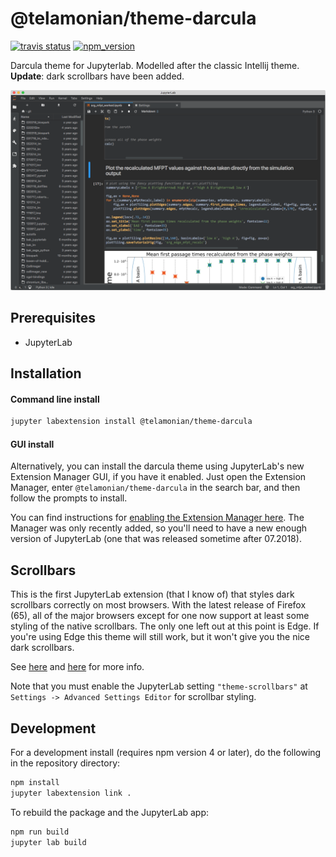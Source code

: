 # @telamonian/theme-darcula

[![travis status][travis]][travis-url]
[![npm_version][npm]][npm-url]

Darcula theme for Jupyterlab. Modelled after the classic Intellij theme. **Update**: dark scrollbars have been added.

![darcula_preview](darcula_preview.png)

## Prerequisites

* JupyterLab

## Installation

#### Command line install

```bash
jupyter labextension install @telamonian/theme-darcula
```

#### GUI install

Alternatively, you can install the darcula theme using JupyterLab's new Extension Manager GUI, if you have it enabled. Just open the Extension Manager, enter `@telamonian/theme-darcula` in the search bar, and then follow the prompts to install.

You can find instructions for [enabling the Extension Manager here](https://github.com/jupyterlab/jupyterlab/blob/master/docs/source/user/extensions.rst#using-the-extension-manager). The Manager was only recently added, so you'll need to have a new enough version of JupyterLab (one that was released sometime after 07.2018).

## Scrollbars

This is the first JupyterLab extension (that I know of) that styles dark scrollbars correctly on most browsers. With the latest release of Firefox (65), all of the major browsers except for one now support at least some styling of the native scrollbars. The only one left out at this point is Edge. If you're using Edge this theme will still work, but it won't give you the nice dark scrollbars.

See [here](https://developer.mozilla.org/en-US/docs/Web/CSS/::-webkit-scrollbar) and [here](https://developer.mozilla.org/en-US/docs/Web/CSS/CSS_Scrollbars) for more info.

Note that you must enable the JupyterLab setting `"theme-scrollbars"` at `Settings -> Advanced Settings Editor` for scrollbar styling.

## Development

For a development install (requires npm version 4 or later), do the following in the repository directory:

```bash
npm install
jupyter labextension link .
```

To rebuild the package and the JupyterLab app:

```bash
npm run build
jupyter lab build
```

[travis]: https://travis-ci.org/telamonian/theme-darcula.svg?branch=master 
[travis-url]: https://travis-ci.org/telamonian/theme-darcula

[npm]: https://img.shields.io/npm/v/@telamonian/theme-darcula.svg
[npm-url]: https://npmjs.com/package/@telamonian/theme-darcula
